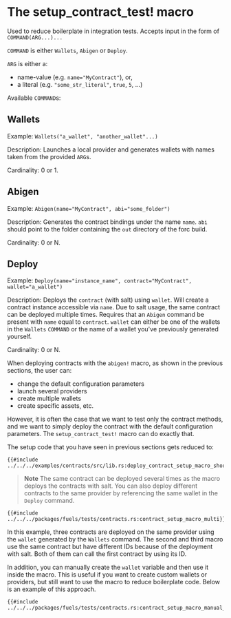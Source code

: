 # The setup_contract_test! macro

Used to reduce boilerplate in integration tests. Accepts input in the form
of `COMMAND(ARG...)...`

`COMMAND` is either `Wallets`, `Abigen` or `Deploy`.

`ARG` is either a:

* name-value (e.g. `name="MyContract"`), or,
* a literal (e.g. `"some_str_literal"`, `true`, `5`, ...)

Available `COMMAND`s:

Wallets
---

Example: `Wallets("a_wallet", "another_wallet"...)`

Description: Launches a local provider and generates wallets with names
taken from the provided `ARG`s.

Cardinality: 0 or 1.

Abigen
---

Example: `Abigen(name="MyContract", abi="some_folder")`

Description: Generates the contract bindings under the name `name`. `abi`
should point to the folder containing the `out` directory of the forc build.

Cardinality: 0 or N.

Deploy
---

Example: `Deploy(name="instance_name", contract="MyContract", wallet="a_wallet")`

Description: Deploys the `contract` (with salt) using `wallet`. Will create
a contract instance accessible via `name`.
Due to salt usage, the same contract can be deployed multiple times.
Requires that an `Abigen` command be present with `name` equal to
`contract`.
`wallet` can either be one of the wallets in the `Wallets` `COMMAND` or the
name of a wallet you've previously generated yourself.

Cardinality: 0 or N.

When deploying contracts with the `abigen!` macro, as shown in the previous sections, the user can:

- change the default configuration parameters
- launch several providers
- create multiple wallets
- create specific assets, etc.

However, it is often the case that we want to test only the contract methods, and we want to simply deploy the contract
with the default configuration parameters. The `setup_contract_test!` macro can do exactly that.

The setup code that you have seen in previous sections gets reduced to:

```rust,ignore
{{#include ../../../examples/contracts/src/lib.rs:deploy_contract_setup_macro_short}}
```

> **Note** The same contract can be deployed several times as the macro deploys the contracts with salt. You can also
> deploy different contracts to the same provider by referencing the same wallet in the `Deploy` command.

```rust,ignore
{{#include ../../../packages/fuels/tests/contracts.rs:contract_setup_macro_multi}}
```

In this example, three contracts are deployed on the same provider using the `wallet` generated by the `Wallets`
command. The second and third macro use the same contract but have different IDs because of the deployment with salt.
Both of them can call the first contract by using its ID.

In addition, you can manually create the `wallet` variable and then use it inside the macro. This is useful if you want
to create custom wallets or providers, but still want to use the macro to reduce boilerplate code. Below is an example
of this approach.

```rust,ignore
{{#include ../../../packages/fuels/tests/contracts.rs:contract_setup_macro_manual_wallet}}
```